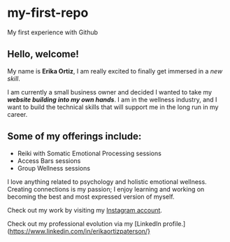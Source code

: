 # my-first-repo
My first experience with Github

## Hello, welcome!
My name is **Erika Ortiz**, I am really excited to finally get immersed in a *new skill*.

I am currently a small business owner and decided I wanted to take my ***website building into my own hands***. I am in the wellness industry, and I want to build the technical skills that will support me in the long run in my career.

## Some of my offerings include:
- Reiki with Somatic Emotional Processing sessions
- Access Bars sessions
- Group Wellness sessions

I love anything related to psychology and holistic emotional wellness. Creating connections is my passion; I enjoy learning and working on becoming the best and most expressed version of myself.

Check out my work by visiting my [Instagram account](instagram.com/easentialhealing).

Check out my professional evolution via my [LinkedIn profile.](https://www.linkedin.com/in/erikaortizpaterson/}
